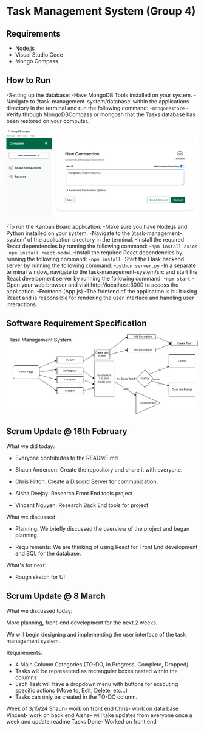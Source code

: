 # Task Management System (Group 4)

## Requirements
- Node.js
- Visual Studio Code
- Mongo Compass

## How to Run

[Video Demonstration Link]: https://youtu.be/1lJfDy_az8E

-Setting up the database:
-Have MongoDB Tools installed on your system.
-Navigate to ‘/task-management-system/database’ within the applications directory in the terminal and run the following command:
	-`mongorestore`
-Verify through MongoDBCompass or mongosh that the Tasks database has been restored on your computer.

![SRS](mongodbcompass.png)

-To run the Kanban Board application:
-Make sure you have Node.js and Python installed on your system.
-Navigate to the ‘/task-management-system’ of the application directory in the terminal.
-Install the required React dependencies by running the following command:
-`npm install axios`
-`npm install react-modal`
-Install the required React dependencies by running the following command:
-`npm install`
-Start the Flask backend server by running the following command:
-`python server.py`
-In a separate terminal window, navigate to the task-management-system/src and start the React development server by running the following command:
-`npm start`
-Open your web browser and visit http://localhost:3000 to access the application.
-Frontend (App.js)
-The frontend of the application is built using React and is responsible for rendering the user interface and handling user interactions.


## Software Requirement Specification
![SRS](TaskManagementSystemImage.png)

## Scrum Update @ 16th February

What we did today:

* Everyone contributes to the README.md

* Shaun Anderson: Create the repository and share it with everyone.

* Chris Hilton: Create a Discord Server for communication.

* Aisha Deejay: Research Front End tools project

* Vincent Nguyen: Research Back End tools for project

What we discussed:
* Planning: We briefly discussed the overview of the project and began planning.

* Requirements:
 We are thinking of using React for Front End development and SQL for the database.
 

What's for next:

* Rough sketch for UI

## Scrum Update @ 8 March

What we discussed today:

More planning, front-end development for the next 2 weeks.

We will begin designing and implementing the user interface of the task management system.

Requirements:
* 4 Main Column Categories (TO-DO, In Progress, Complete, Dropped).
* Tasks will be represented as rectangular boxes nested within the columns
* Each Task will have a dropdown menu with buttons for executing specific actions (Move to, Edit, Delete, etc...)
* Tasks can only be created in the TO-DO column.


Week of 3/15/24
Shaun- work on front end
Chris- work on data base
Vincent- work on back end
Aisha- will take updates from everyone once a week and update readme
Tasks Done- 
Worked on front end